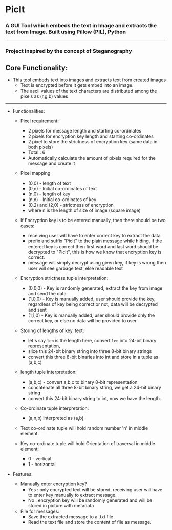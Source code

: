 # PicIt
### A GUI Tool which embeds the text in Image and extracts the text from Image. Built using Pillow (PIL), Python
***
### Project inspired by the concept of Steganography

## Core Functionality:
* This tool embeds text into images and extracts text from created images
  * Text is encrypted before it gets embed into an image. 
  * The ascii values of the text characters are distributed among the pixels as (r,g,b) values
***
* Functionalities:
    * Pixel requirement:  
        * 2 pixels for message length and starting co-ordinates  
        * 2 pixels for encryption key length and starting co-ordinates  
        * 2 pixel to store the strictness of encryption key (same data in both pixels)  
        * Total : 6  
        * Automatically calculate the amount of pixels required for the message and create it  
  
    * Pixel mapping
      * (0,0) - length of text  
      * (0,n) - Initial co-ordinates of text  
      * (n,0) - length of key  
      * (n,n) - Initial co-ordinates of key  
      * (0,2) and (2,0) - strictness of encryption  
      * where n is the length of size of image (square image)

    * If Encryption key is to be entered manually, then there should be two cases:
      * receiving user will have to enter correct key to extract the data
      * prefix and suffix "PicIt" to the plain message while hiding, if the entered key is correct then first word and last word should be decrypted to "PicIt", this is how we know that encryption key is correct.
      * message will simply decrypt using given key, if key is wrong then user will see garbage text, else readable text

    * Encryption strictness tuple interpretation:
      * (0,0,0) - Key is randomly generated, extract the key from image and send the data
      * (1,0,0) - Key is manually added, user should provide the key, regardless of key being correct or not, data will be decrypted and sent
      * (1,1,0) - Key is manually added, user should provide only the correct key, or else no data will be provided to user

    * Storing of lengths of key, text:
      * let's say `len` is the length here, convert `len` into 24-bit binary representation,
      * slice this 24-bit binary string into three 8-bit binary strings
      * convert this three 8-bit binaries into int and store in a tuple as (a,b,c)

    * length tuple interpretation:
      * (a,b,c) - convert a,b,c to binary 8-bit representation
      * concatenate all three 8-bit binary string, we get a 24-bit binary string
      * convert this 24-bit binary string to int, now we have the length.

    * Co-ordinate tuple interpretation:
      * (a,n,b) interpreted as (a,b)
    * Text co-ordinate tuple will hold random number 'n' in middle element.

    * Key co-ordinate tuple will hold Orientation of traversal in middle element:
        * 0 - vertical
        * 1 - horizontal

* Features:
    * Manually enter encryption key?
        * Yes : only encrypted text will be stored, receiving user will have to enter key manually to extract message.
        * No : encryption key will be randomly generated and will be stored in picture with metadata
    * File for messages:
        * Save the extracted message to a .txt file 
        * Read the text file and store the content of file as message.